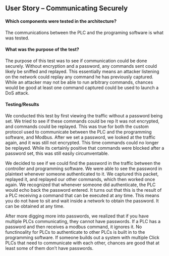 ## User Story – Communicating Securely

####  Which components were tested in the architecture?

The communications between the PLC and the programing software is what was tested.

#### What was the purpose of the test?

The purpose of this test was to see if communication could be done securely. Without encryption and a password, any commands sent could likely be sniffed and replayed. This essentially means an attacker listening on the network could replay any command he has previously captured. While an attacker may not be able to run arbitrary commands, chances would be good at least one command captured could be used to launch a DoS attack.

#### Testing/Results

We conducted this test by first viewing the traffic without a password being set. We tried to see if these commands could be rep It was not encrypted, and commands could be replayed. This was true for both the custom protocol used to communicate between the PLC and the programming software, and Modbus. After we set a password, we looked at the traffic again, and it was still not encrypted. This time commands could no longer be replayed. While its certainly positive that commands were blocked after a password set, this was still easily circumventable.

We decided to see if we could find the password in the traffic between the controller and programming software. We were able to see the password in plaintext whenever someone authenticated to it. We captured this packet, replayed it, and replayed our other commands, which then worked once again. We recognized that whenever someone did authenticate, the PLC would echo back the password entered. It turns out that this is the result of a PLC receiving a command that can be executed at any time. This means you do not have to sit and wait inside a network to obtain the password. It can be obtained at any time. 

After more digging more into passwords, we realized that if you have multiple PLCs communicating, they cannot have passwords. If a PLC has a password and then receives a modbus command, it ignores it. No functinoality for PLCs to authenticate to other PLCs is built in to the programming software. If someone builds out a system with multiple Click PLCs that need to communicate with each other, chances are good that at least some of them don’t have passwords.
